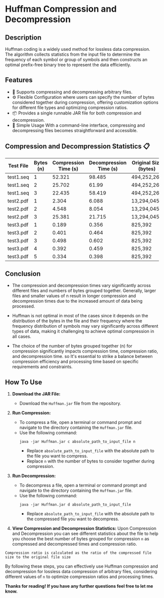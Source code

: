 # Huffman Compression and Decompression

## Description

Huffman coding is a widely used method for lossless data compression. The algorithm collects statistics from the input file to determine the frequency of each symbol or group of symbols and then constructs an optimal prefix-free binary tree to represent the data efficiently.


## Features

- 📁 Supports compressing and decompressing arbitrary files.
- ⚙️ Flexible Configuration where users can specify the number of bytes considered together during compression, offering customization options for different file types and optimizing compression ratios.
- 📦 Provides a single runnable JAR file for both compression and decompression.
- 🔄 Simple Usage With a command-line interface, compressing and decompressing files becomes straightforward and accessible.

## Compression and Decompression Statistics 📋

| Test File   | Bytes (n) | Compression Time (s) | Decompression Time (s) | Original Size (bytes) | Compressed Size (bytes) | Compression Ratio |
|-------------|-----------|-----------------------|-------------------------|------------------------|--------------------------|-------------------|
| test1.seq    | 1         | 52.321                | 98.485                 | 494,252,260            | 250,469,785              | 0.50677           |
| test1.seq    | 2         | 25.702                | 61.99                 | 494,252,260            | 207,641,631              | 0.4201           |
| test1.seq    | 3         | 22.435                | 58.419                 | 494,252,260            | 187,004,146              | 0.37835           |
| test2.pdf   | 1         | 2.304                 | 6.088                   | 13,294,045             | 13,268,525               | 0.99808           |
| test2.pdf   | 2         | 4.548                 | 8.054                   | 13,294,045             | 14,751,570               | 1.10964           |
| test2.pdf   | 3         | 25.381                | 21.715                  | 13,294,045             | 133,335,497              | 10.02972          |
| test3.pdf   | 1         | 0.189                | 0.356                  | 825,392             | 773,590             | 0.937          |
| test3.pdf   | 2         | 0.401                | 0.464                  | 825,392             | 2,310,617              | 2.799          |
| test3.pdf   | 3         | 0.498                | 0.602                  | 825,392            | 6,050,805              | 7.330          |
| test3.pdf   | 4         | 0.392                 | 0.459                   | 825,392                | 5,356,948                | 6.49019           |
| test3.pdf   | 5         | 0.334                 | 0.398                   | 825,392                | 4,519,634                | 5.47574           |

## Conclusion

- The compression and decompression times vary significantly across different files and numbers of bytes grouped together. Generally, larger files and smaller values of n result in longer compression and decompression times due to the increased amount of data being processed.

- Huffman is not optimal in most of the cases since it depends on the distribution of the bytes in the file and their frequency where the frequency distribution of symbols may vary significantly across different types of data, making it challenging to achieve optimal compression in all cases.

- The choice of the number of bytes grouped together (n) for compression significantly impacts compression time, compression ratio, and decompression time. so It's essential to strike a balance between compression efficiency and processing time based on specific requirements and constraints.


## How To Use

1. **Download the JAR File:** 
   - Download the `Huffman.jar` file from the repository.

2. **Run Compression:**
   - To compress a file, open a terminal or command prompt and navigate to the directory containing the `Huffman.jar` file.
   - Use the following command:
     ```
     java -jar Huffman.jar c absolute_path_to_input_file n
     ```
     - Replace `absolute_path_to_input_file` with the absolute path to the file you want to compress.
     - Replace `n` with the number of bytes to consider together during compression.

3. **Run Decompression:**
   - To decompress a file, open a terminal or command prompt and navigate to the directory containing the `Huffman.jar` file.
   - Use the following command:
     ```
     java -jar Huffman.jar d absolute_path_to_input_file
     ```
     - Replace `absolute_path_to_input_file` with the absolute path to the compressed file you want to decompress.

4. **View Compression and Decompression Statistics:**
Upon Compression and Decompression you can see different statistics about the  file to help you choose the best number of bytes grouped for compression `n` as compressed and decompressed times and compression ratio.
```
Compression ratio is calculated as the ratio of the compressed file size to the original file size   
```
By following these steps, you can effectively use Huffman compression and decompression for lossless data compression of arbitrary files, considering different values of `n` to optimize compression ratios and processing times.

**Thanks for reading! If you have any further questions feel free to let me know.**

